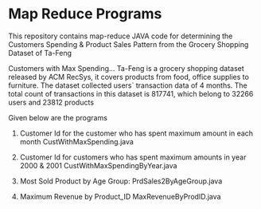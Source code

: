 # Map Reduce Programs
This repository contains map-reduce JAVA code for determining the Customers Spending & Product Sales Pattern from the Grocery Shopping Dataset of Ta-Feng

Customers with Max Spending... 
Ta-Feng is a grocery shopping dataset released by ACM RecSys, it covers products from food, office supplies to furniture. 
The dataset collected users` transaction data of 4 months. The total count of transactions in this dataset is 817741, which belong to 32266 users and 23812 products

Given below are the programs

1)	Customer Id for the customer who has spent maximum amount in each month
          CustWithMaxSpending.java
          
2) Customer Id for customers who has spent maximum amounts in year 2000 & 2001
   CustWithMaxSpendingByYear.java
          
3) Most Sold Product by Age Group:
   PrdSales2ByAgeGroup.java       
          
4) Maximum Revenue by Product_ID
   MaxRevenueByProdID.java



